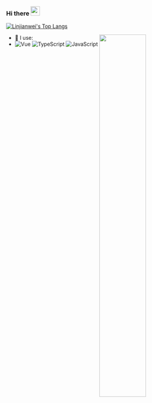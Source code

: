 ### Hi there <img src="https://media.giphy.com/media/hvRJCLFzcasrR4ia7z/giphy.gif" width="25px">

[![Linjianwei's Top Langs](https://github-readme-stats.vercel.app/api/top-langs/?username=Linjianwei99&layout=compact)](https://github.com/anuraghazra/github-readme-stats)

<!-- ![Linjianwei's github stats](https://github-readme-stats.vercel.app/api?username=Linjianwei99&show_icons=true&langs_count=8&layout=compact) -->
<img align="right" width="50%" src="https://github-readme-stats.vercel.app/api?username=Linjianwei99&show_icons=true">

- 🚀 I use:
- ![Vue](https://img.shields.io/badge/-Vue-green?style=plastic&logo=Vue)
  ![TypeScript](https://img.shields.io/badge/-TypeScript-blue?style=plastic&logo=typescript)
  ![JavaScript](https://img.shields.io/badge/-JavaScript-black?style=plastic&logo=javascript)
  
  
  
<!--
**Linjianwei99/Linjianwei99** is a ✨ _special_ ✨ repository because its `README.md` (this file) appears on your GitHub profile.

Here are some ideas to get you started:

- 🔭 I’m currently working on ...
- 🌱 I’m currently learning ...
- 👯 I’m looking to collaborate on ...
- 🤔 I’m looking for help with ...
- 💬 Ask me about ...
- 📫 How to reach me: ...
- 😄 Pronouns: ...
- ⚡ Fun fact: ...
-->
